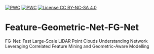 [![PWC](https://img.shields.io/endpoint.svg?url=https://paperswithcode.com/badge/fg-net-fast-large-scale-lidar-point/semantic-segmentation-on-semantic3d)](https://paperswithcode.com/sota/semantic-segmentation-on-semantic3d?p=fg-net-fast-large-scale-lidar-point)
[![PWC](https://img.shields.io/endpoint.svg?url=https://paperswithcode.com/badge/fg-net-fast-large-scale-lidar-point/3d-semantic-segmentation-on-semantickitti)](https://paperswithcode.com/sota/3d-semantic-segmentation-on-semantickitti?p=fg-net-fast-large-scale-lidar-point)
[![License CC BY-NC-SA 4.0](https://img.shields.io/badge/license-CC4.0-blue.svg)](https://creativecommons.org/licenses/by-nc-sa/4.0/legalcode)

# Feature-Geometric-Net-FG-Net
FG-Net: Fast Large-Scale LiDAR Point Clouds Understanding Network Leveraging Correlated Feature Mining and Geometric-Aware Modelling
